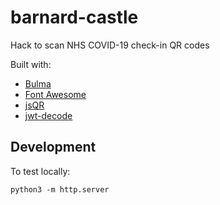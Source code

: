 # barnard-castle

Hack to scan NHS COVID-19 check-in QR codes

Built with:

- [Bulma](https://bulma.io/)
- [Font Awesome](https://fontawesome.com/)
- [jsQR](https://github.com/cozmo/jsQR)
- [jwt-decode](https://github.com/auth0/jwt-decode)

## Development

To test locally:

```
python3 -m http.server
```
